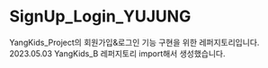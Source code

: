 # SignUp_Login_YUJUNG
YangKids_Project의 회원가입&로그인 기능 구현을 위한 레퍼지토리입니다.
2023.05.03 YangKids_B 레퍼지토리 import해서 생성했습니다.
